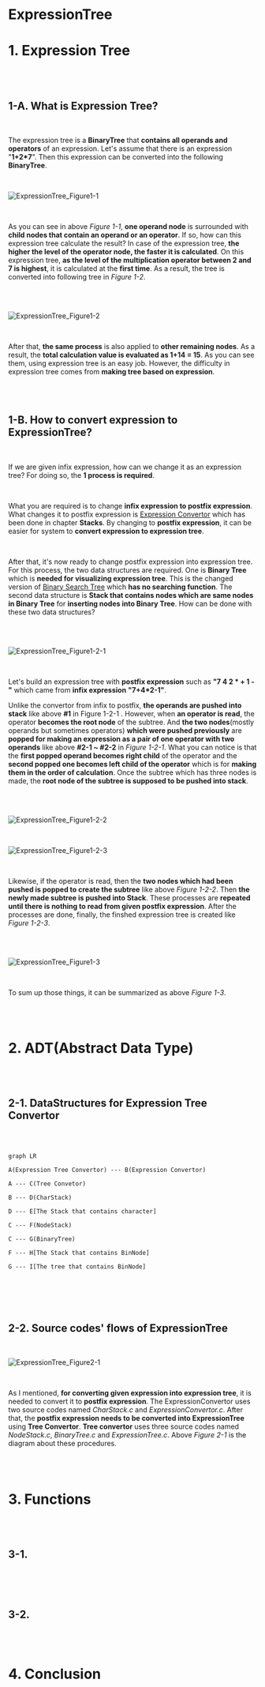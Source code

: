 # ExpressionTree

# 1. Expression Tree

<br/>

<br/>

## 1-A. What is Expression Tree?

<br/>

The expression tree is a **BinaryTree** that **contains all operands and operators** of an expression. Let's assume that there is an expression "**1+2\*7**". Then this expression can be converted into the following **BinaryTree**.

<br/>

![ExpressionTree_Figure1-1](https://i.imgur.com/0stnzq8.png)

<br/>

As you can see in above _Figure 1-1_, **one operand node** is surrounded with **child nodes that contain an operand or an operator**. If so, how can this expression tree calculate the result? In case of the expression tree, **the higher the level of the operator node, the faster it is calculated**. On this expression tree, **as the level of the multiplication operator between 2 and 7 is highest**, it is calculated at the **first time**. As a result, the tree is converted into following tree in _Figure 1-2_.

<br/>

<br/>

![ExpressionTree_Figure1-2](https://i.imgur.com/irbfuDO.png)

<br/>

After that, **the same process** is also applied to **other remaining nodes**. As a result, the **total calculation value is evaluated as 1+14 = 15**. As you can see them, using expression tree is an easy job. However, the difficulty in expression tree comes from **making tree based on expression**.

<br/>

<br/>

## 1-B. How to convert expression to ExpressionTree?

<br/>

If we are given infix expression, how can we change it as an expression tree? For doing so, the **1 process is required**.

<br/>

What you are required is to change **infix expression to postfix expression**. What changes it to postfix expression is [Expression Convertor](https://github.com/Yangseungchan/DataStructure-based-on-C/tree/master/Stacks/ExpressionConvertor) which has been done in chapter **Stacks**. By changing to **postfix expression**, it can be easier for system to **convert expression to expression tree**.

<br/>

After that, it's now ready to change postfix expression into expression tree. For this process, the two data structures are required. One is **Binary Tree** which is **needed for visualizing expression tree**. This is the changed version of [Binary Search Tree](https://github.com/Yangseungchan/DataStructure-based-on-C/tree/master/Tree/BST) which **has no searching function**. The second data structure is **Stack that contains nodes which are same nodes in Binary Tree** for **inserting nodes into Binary Tree**. How can be done with these two data structures?

<br/>

<br/>

![ExpressionTree_Figure1-2-1](https://i.imgur.com/hhiVBks.png)

<br/>

Let's build an expression tree with **postfix expression** such as **"7 4 2 \* + 1 -"** which came from **infix expression** **"7+4\*2-1"**.

Unlike the convertor from infix to postfix, **the operands are pushed into stack** like above **#1** in Figure 1-2-1 . However, when **an operator is read**, the operator **becomes the root node** of the subtree. And **the two nodes**(mostly operands but sometimes operators) **which were pushed previously** are **popped for making an expression as a pair of one operator with two operands** like above **#2-1 ~ #2-2** in _Figure 1-2-1_. What you can notice is that the **first popped operand becomes right child** of the operator and the **second popped one becomes left child of the operator** which is for **making them in the order of calculation**. Once the subtree which has three nodes is made, the **root node of the subtree is supposed to be pushed into stack**.

<br/>

<br/>

![ExpressionTree_Figure1-2-2](https://i.imgur.com/CfsI3AF.png)

<br/>

![ExpressionTree_Figure1-2-3](https://i.imgur.com/KhRNjzC.png)

<br/>

Likewise, if the operator is read, then the **two nodes which had been pushed is popped to create the subtree** like above _Figure 1-2-2_. Then **the newly made subtree is pushed into Stack**. These processes are **repeated until there is nothing to read from given postfix expression**. After the processes are done, finally, the finshed expression tree is created like _Figure 1-2-3_.

<br/>

<br/>

![ExpressionTree_Figure1-3](https://i.imgur.com/uETUmyt.png)

<br/>

To sum up those things, it can be summarized as above _Figure 1-3_.

<br/>

<br/>

# 2. ADT(Abstract Data Type)

<br/>

<br/>

## 2-1. DataStructures for Expression Tree Convertor

<br/>

```mermaid

graph LR

A(Expression Tree Convertor) --- B(Expression Convertor)

A --- C(Tree Convetor)

B --- D(CharStack)

D --- E[The Stack that contains character]

C --- F(NodeStack)

C --- G(BinaryTree)

F --- H[The Stack that contains BinNode]

G --- I[The tree that contains BinNode]



```

<br/>

<br/>

## 2-2. Source codes' flows of ExpressionTree

<br/>

![ExpressionTree_Figure2-1](https://i.imgur.com/M4AcFbP.png)

<br/>

As I mentioned, **for converting given expression into expression tree**, it is needed to convert it to **postfix expression**. The ExpressionConvertor uses two source codes named _CharStack.c_ and _ExpressionConvertor.c_. After that, the **postfix expression needs to be converted into ExpressionTree** using **Tree Convertor**. **Tree convertor** uses three source codes named _NodeStack.c_, _BinaryTree.c_ and _ExpressionTree.c_. Above _Figure 2-1_ is the diagram about these procedures.

<br/>

<br/>

# 3. Functions

<br/>

<br/>

## 3-1.

<br/>

<br/>

<br/>

## 3-2.

<br/>

<br/>

# 4. Conclusion
